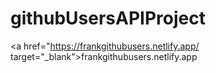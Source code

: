 # githubUsersAPIProject

<a href="https://frankgithubusers.netlify.app/ target="_blank">frankgithubusers.netlify.app</a>